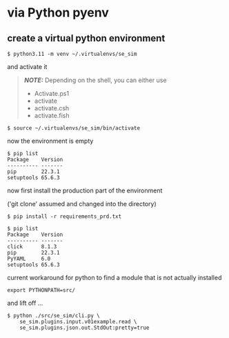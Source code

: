 # via Python pyenv

## create a virtual python environment

```shell
$ python3.11 -m venv ~/.virtualenvs/se_sim
```

and activate it

> **_NOTE:_** Depending on the shell, you can either use
> - Activate.ps1
> - activate 
> - activate.csh
> - activate.fish

```shell
$ source ~/.virtualenvs/se_sim/bin/activate
```

now the environment is empty

```shell
$ pip list
Package    Version
---------- -------
pip        22.3.1
setuptools 65.6.3
```

now first install the production part of the environment

('git clone' assumed and changed into the directory)

```shell
$ pip install -r requirements_prd.txt
```

```shell
$ pip list
Package    Version
---------- -------
click      8.1.3
pip        22.3.1
PyYAML     6.0
setuptools 65.6.3
```


current workaround for python to find a module that is not actually installed

```shell
export PYTHONPATH=src/
```

and lift off ...

```shell
$ python ./src/se_sim/cli.py \
    se_sim.plugins.input.v01example.read \
    se_sim.plugins.json.out.StdOut:pretty=true
```
